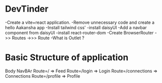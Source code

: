 # DevTinder

-Create a vite+react application.
-Remove unnecessary code and create a hello Aakansha app
-Install tailwind css'
-install daisyUI
-Add a navbar component from daisyUI
-install react-router-dom
-Create BrowserRouter ->> Routes ->>> Route
-What is Outlet ?





# Basic Structure of application
Body
  NavBAr
  Route=/  => Feed
  Route=/login => Login
  Route=/connections => Connections
  Route=/profile => Profile